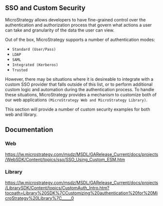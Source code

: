 ## SSO and Custom Security

MicroStrategy allows developers to have fine-grained control over the authentication and authorization process that govern what actions a user can take and granularity of the data the user can view. 

Out of the box, MicroStrategy supports a number of authentication modes:
* `Standard (User/Pass)`
* `LDAP`
* `SAML`
* `Integrated (Kerberos)`
* `Trusted`

However, there may be situations where it is desireable to integrate with a custom SSO provider that falls outside of this list, or to perform additional custom logic and automation during the authentication process. To handle these situations, MicroStrategy provides a mechanism to customize both of our web applications `(MicroStrategy Web and MicroStrategy Library)`.

This section will provide a number of custom security examples for both web and library.

## Documentation

### Web
https://lw.microstrategy.com/msdz/MSDL/GARelease_Current/docs/projects/WebSDK/Content/topics/sso/SSO_Using_Custom_ESM.htm


### Library
https://lw.microstrategy.com/msdz/MSDL/GARelease_Current/docs/projects/LibrarySDK/Content/topics/CustomAuth_Intro.htm?tocpath=Library%20SDK%7CCustomizing%20authentication%20for%20MicroStrategy%20Library%7C_____0
